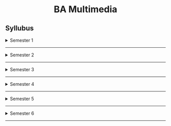 

<h1 align=center>BA Multimedia</h1>

## Syllubus

<details>
   <summary>Semester 1</summary>
<br>
 
 * Art and Visual Perception-I


* Computer Fundamentals(https://youtu.be/eEo_aacpwCw?t=9)

	
* Drawing for Animation

	
* English I: Creative Writing(https://youtu.be/jW52IWzoPLo)

	
* Still Photography 

</details>

******

<details>
   <summary>Semester 2</summary>
<br>

* 





</details>

******

<details>
   <summary>Semester 3</summary>
<br>
   
* 





</details>

******

<details>
   <summary>Semester 4</summary>
<br>
   
* Audiography-II

	
* Film and Videography-II

	
* Introduction to Graphic Design-II

	
* Study of Fiction

	
* Scenic Design: Film and Television-I 






</details>

******

<details>
   <summary>Semester 5</summary>
<br>
   
* Editing Principles-I(https://youtu.be/UsiQFEwMUyw?t=2)

	
* Introduction to Animation-I

	
* Media Ethics (https://youtu.be/-qf8gVtdEXs)

	
* Print Journalism(https://youtu.be/x64wziWkC84?t=3)

	
* Scenic Design: Film and Television-II
</details>

******

<details>
   <summary>Semester 6</summary>
<br>
   
* Editing Principles-II

	
* Electronic Journalism

	
* Introduction to Animation-II


* Projects
	
  * Animation Project
  * Video Project



</details>

******

